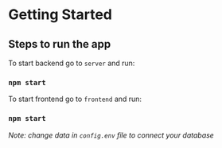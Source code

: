 # Getting Started

## Steps to run the app

To start backend go to `server` and run:

### `npm start`

To start frontend go to `frontend` and run:

### `npm start`

_Note: change data in `config.env` file to connect your database_
